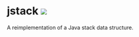 jstack ![](https://travis-ci.org/tbodt/jstack.svg?branch=master)
======

A reimplementation of a Java stack data structure.

